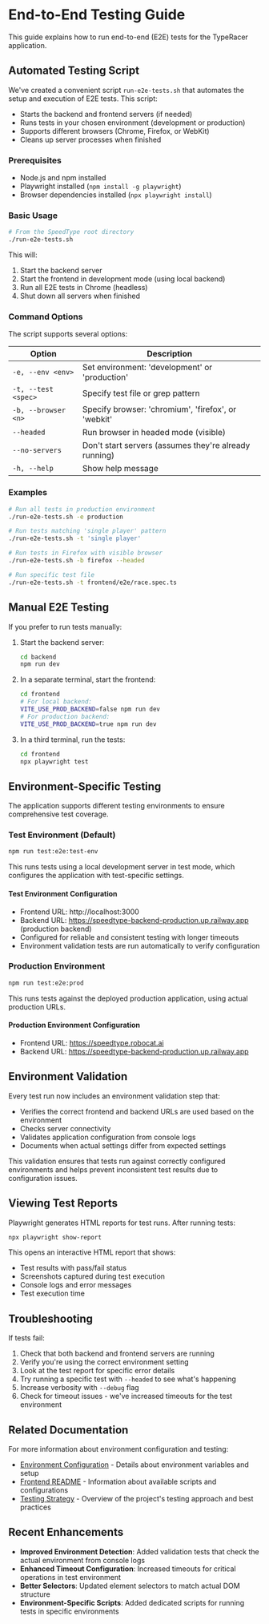 # End-to-End Testing Guide

This guide explains how to run end-to-end (E2E) tests for the TypeRacer application.

## Automated Testing Script

We've created a convenient script `run-e2e-tests.sh` that automates the setup and execution of E2E tests. This script:

- Starts the backend and frontend servers (if needed)
- Runs tests in your chosen environment (development or production)
- Supports different browsers (Chrome, Firefox, or WebKit)
- Cleans up server processes when finished

### Prerequisites

- Node.js and npm installed
- Playwright installed (`npm install -g playwright`)
- Browser dependencies installed (`npx playwright install`)

### Basic Usage

```bash
# From the SpeedType root directory
./run-e2e-tests.sh
```

This will:
1. Start the backend server
2. Start the frontend in development mode (using local backend)
3. Run all E2E tests in Chrome (headless)
4. Shut down all servers when finished

### Command Options

The script supports several options:

| Option | Description |
| ------ | ----------- |
| `-e, --env <env>` | Set environment: 'development' or 'production' |
| `-t, --test <spec>` | Specify test file or grep pattern |
| `-b, --browser <n>` | Specify browser: 'chromium', 'firefox', or 'webkit' |
| `--headed` | Run browser in headed mode (visible) |
| `--no-servers` | Don't start servers (assumes they're already running) |
| `-h, --help` | Show help message |

### Examples

```bash
# Run all tests in production environment
./run-e2e-tests.sh -e production

# Run tests matching 'single player' pattern
./run-e2e-tests.sh -t 'single player'

# Run tests in Firefox with visible browser
./run-e2e-tests.sh -b firefox --headed

# Run specific test file
./run-e2e-tests.sh -t frontend/e2e/race.spec.ts
```

## Manual E2E Testing

If you prefer to run tests manually:

1. Start the backend server:
   ```bash
   cd backend
   npm run dev
   ```

2. In a separate terminal, start the frontend:
   ```bash
   cd frontend
   # For local backend:
   VITE_USE_PROD_BACKEND=false npm run dev
   # For production backend:
   VITE_USE_PROD_BACKEND=true npm run dev
   ```

3. In a third terminal, run the tests:
   ```bash
   cd frontend
   npx playwright test
   ```

## Environment-Specific Testing

The application supports different testing environments to ensure comprehensive test coverage.

### Test Environment (Default)
```bash
npm run test:e2e:test-env
```

This runs tests using a local development server in test mode, which configures the application with test-specific settings.

#### Test Environment Configuration
- Frontend URL: http://localhost:3000
- Backend URL: https://speedtype-backend-production.up.railway.app (production backend)
- Configured for reliable and consistent testing with longer timeouts
- Environment validation tests are run automatically to verify configuration

### Production Environment
```bash
npm run test:e2e:prod
```

This runs tests against the deployed production application, using actual production URLs.

#### Production Environment Configuration
- Frontend URL: https://speedtype.robocat.ai
- Backend URL: https://speedtype-backend-production.up.railway.app

## Environment Validation

Every test run now includes an environment validation step that:

- Verifies the correct frontend and backend URLs are used based on the environment
- Checks server connectivity
- Validates application configuration from console logs
- Documents when actual settings differ from expected settings

This validation ensures that tests run against correctly configured environments and helps prevent inconsistent test results due to configuration issues.

## Viewing Test Reports

Playwright generates HTML reports for test runs. After running tests:

```bash
npx playwright show-report
```

This opens an interactive HTML report that shows:
- Test results with pass/fail status
- Screenshots captured during test execution
- Console logs and error messages
- Test execution time

## Troubleshooting

If tests fail:

1. Check that both backend and frontend servers are running
2. Verify you're using the correct environment setting
3. Look at the test report for specific error details
4. Try running a specific test with `--headed` to see what's happening
5. Increase verbosity with `--debug` flag
6. Check for timeout issues - we've increased timeouts for the test environment

## Related Documentation

For more information about environment configuration and testing:

- [Environment Configuration](../../ENVIRONMENT.md) - Details about environment variables and setup
- [Frontend README](../../frontend/README.md) - Information about available scripts and configurations
- [Testing Strategy](../testing_strategy.md) - Overview of the project's testing approach and best practices

## Recent Enhancements

- **Improved Environment Detection**: Added validation tests that check the actual environment from console logs
- **Enhanced Timeout Configuration**: Increased timeouts for critical operations in test environment
- **Better Selectors**: Updated element selectors to match actual DOM structure
- **Environment-Specific Scripts**: Added dedicated scripts for running tests in specific environments 